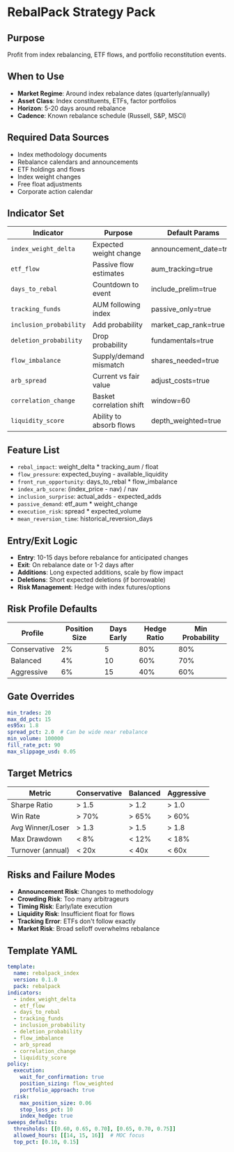 # RebalPack Strategy Pack

## Purpose
Profit from index rebalancing, ETF flows, and portfolio reconstitution events.

## When to Use
- **Market Regime**: Around index rebalance dates (quarterly/annually)
- **Asset Class**: Index constituents, ETFs, factor portfolios
- **Horizon**: 5-20 days around rebalance
- **Cadence**: Known rebalance schedule (Russell, S&P, MSCI)

## Required Data Sources
- Index methodology documents
- Rebalance calendars and announcements
- ETF holdings and flows
- Index weight changes
- Free float adjustments
- Corporate action calendar

## Indicator Set

| Indicator | Purpose | Default Params |
|-----------|---------|----------------|
| `index_weight_delta` | Expected weight change | announcement_date=true |
| `etf_flow` | Passive flow estimates | aum_tracking=true |
| `days_to_rebal` | Countdown to event | include_prelim=true |
| `tracking_funds` | AUM following index | passive_only=true |
| `inclusion_probability` | Add probability | market_cap_rank=true |
| `deletion_probability` | Drop probability | fundamentals=true |
| `flow_imbalance` | Supply/demand mismatch | shares_needed=true |
| `arb_spread` | Current vs fair value | adjust_costs=true |
| `correlation_change` | Basket correlation shift | window=60 |
| `liquidity_score` | Ability to absorb flows | depth_weighted=true |

## Feature List
- `rebal_impact`: weight_delta * tracking_aum / float
- `flow_pressure`: expected_buying - available_liquidity
- `front_run_opportunity`: days_to_rebal * flow_imbalance
- `index_arb_score`: (index_price - nav) / nav
- `inclusion_surprise`: actual_adds - expected_adds
- `passive_demand`: etf_aum * weight_change
- `execution_risk`: spread * expected_volume
- `mean_reversion_time`: historical_reversion_days

## Entry/Exit Logic
- **Entry**: 10-15 days before rebalance for anticipated changes
- **Exit**: On rebalance date or 1-2 days after
- **Additions**: Long expected additions, scale by flow impact
- **Deletions**: Short expected deletions (if borrowable)
- **Risk Management**: Hedge with index futures/options

## Risk Profile Defaults

| Profile | Position Size | Days Early | Hedge Ratio | Min Probability |
|---------|--------------|------------|-------------|-----------------|
| Conservative | 2% | 5 | 80% | 80% |
| Balanced | 4% | 10 | 60% | 70% |
| Aggressive | 6% | 15 | 40% | 60% |

## Gate Overrides
```yaml
min_trades: 20
max_dd_pct: 15
es95x: 1.8
spread_pct: 2.0  # Can be wide near rebalance
min_volume: 100000
fill_rate_pct: 90
max_slippage_usd: 0.05
```

## Target Metrics

| Metric | Conservative | Balanced | Aggressive |
|--------|-------------|----------|------------|
| Sharpe Ratio | > 1.5 | > 1.2 | > 1.0 |
| Win Rate | > 70% | > 65% | > 60% |
| Avg Winner/Loser | > 1.3 | > 1.5 | > 1.8 |
| Max Drawdown | < 8% | < 12% | < 18% |
| Turnover (annual) | < 20x | < 40x | < 60x |

## Risks and Failure Modes
- **Announcement Risk**: Changes to methodology
- **Crowding Risk**: Too many arbitrageurs
- **Timing Risk**: Early/late execution
- **Liquidity Risk**: Insufficient float for flows
- **Tracking Error**: ETFs don't follow exactly
- **Market Risk**: Broad selloff overwhelms rebalance

## Template YAML
```yaml
template:
  name: rebalpack_index
  version: 0.1.0
  pack: rebalpack
indicators:
  - index_weight_delta
  - etf_flow
  - days_to_rebal
  - tracking_funds
  - inclusion_probability
  - deletion_probability
  - flow_imbalance
  - arb_spread
  - correlation_change
  - liquidity_score
policy:
  execution:
    wait_for_confirmation: true
    position_sizing: flow_weighted
    portfolio_approach: true
  risk:
    max_position_size: 0.06
    stop_loss_pct: 10
    index_hedge: true
sweeps_defaults:
  thresholds: [[0.60, 0.65, 0.70], [0.65, 0.70, 0.75]]
  allowed_hours: [[14, 15, 16]]  # MOC focus
  top_pct: [0.10, 0.15]
```